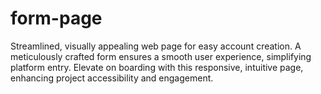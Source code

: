 # form-page
Streamlined, visually appealing web page for easy account creation. A meticulously crafted form ensures a smooth user experience, simplifying platform entry. Elevate on boarding with this responsive, intuitive page, enhancing project accessibility and engagement.
